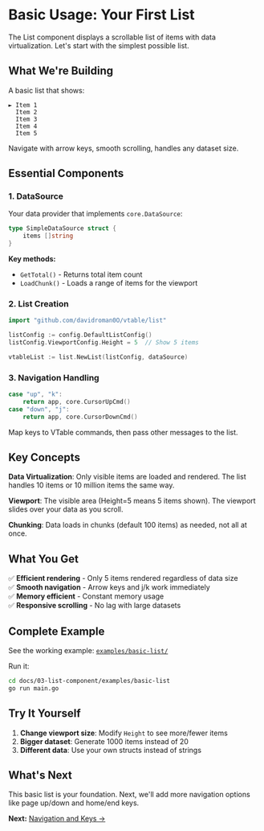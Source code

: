 # Basic Usage: Your First List

The List component displays a scrollable list of items with data virtualization. Let's start with the simplest possible list.

## What We're Building

A basic list that shows:
```
► Item 1
  Item 2  
  Item 3
  Item 4
  Item 5
```

Navigate with arrow keys, smooth scrolling, handles any dataset size.

## Essential Components

### 1. DataSource
Your data provider that implements `core.DataSource`:

```go
type SimpleDataSource struct {
	items []string
}
```

**Key methods:**
- `GetTotal()` - Returns total item count
- `LoadChunk()` - Loads a range of items for the viewport

### 2. List Creation
```go
import "github.com/davidroman0O/vtable/list"

listConfig := config.DefaultListConfig()
listConfig.ViewportConfig.Height = 5  // Show 5 items

vtableList := list.NewList(listConfig, dataSource)
```

### 3. Navigation Handling
```go
case "up", "k":
    return app, core.CursorUpCmd()
case "down", "j":  
    return app, core.CursorDownCmd()
```

Map keys to VTable commands, then pass other messages to the list.

## Key Concepts

**Data Virtualization**: Only visible items are loaded and rendered. The list handles 10 items or 10 million items the same way.

**Viewport**: The visible area (Height=5 means 5 items shown). The viewport slides over your data as you scroll.

**Chunking**: Data loads in chunks (default 100 items) as needed, not all at once.

## What You Get

✅ **Efficient rendering** - Only 5 items rendered regardless of data size  
✅ **Smooth navigation** - Arrow keys and j/k work immediately  
✅ **Memory efficient** - Constant memory usage  
✅ **Responsive scrolling** - No lag with large datasets  

## Complete Example

See the working example: [`examples/basic-list/`](examples/basic-list/)

Run it:
```bash
cd docs/03-list-component/examples/basic-list
go run main.go
```

## Try It Yourself

1. **Change viewport size**: Modify `Height` to see more/fewer items
2. **Bigger dataset**: Generate 1000 items instead of 20
3. **Different data**: Use your own structs instead of strings

## What's Next

This basic list is your foundation. Next, we'll add more navigation options like page up/down and home/end keys.

**Next:** [Navigation and Keys →](02-navigation-and-keys.md) 